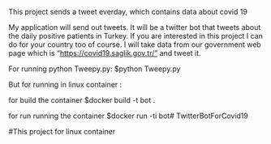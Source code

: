 This project sends a tweet everday, which contains data about covid 19

My application will send out tweets. It will be a twitter bot that tweets about the daily positive patients in Turkey. If you are interested in this project I can do for your country too of course. I will take data from our government web page which is “https://covid19.saglik.gov.tr/” and tweet it.

For running python Tweepy.py:
$python Tweepy.py

But for running in linux container :

for build the container
$docker build -t bot .

for run running the container
$docker run -ti bot# TwitterBotForCovid19


#This project for linux container
